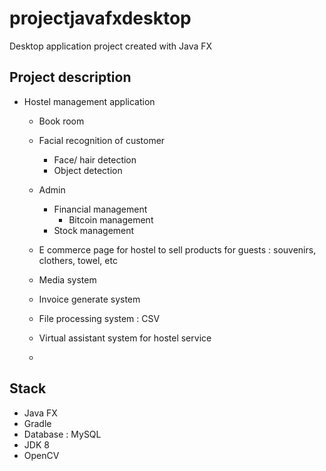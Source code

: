 # projectjavafxdesktop
Desktop application project created with Java FX 

## Project description 
+ Hostel management application 
    + Book room 
    + Facial recognition of customer   
        + Face/ hair detection 
        + Object detection 
    + Admin
        + Financial management
            + Bitcoin management 
        + Stock management 
        
    + E commerce page for hostel to sell products for guests : souvenirs, clothers, towel, etc 
    + Media system 
    + Invoice generate system 
    + File processing system : CSV 
    + Virtual assistant system for hostel service
    +  
    

## Stack 
+ Java FX 
+ Gradle 
+ Database : MySQL 
+ JDK 8 
+ OpenCV 

